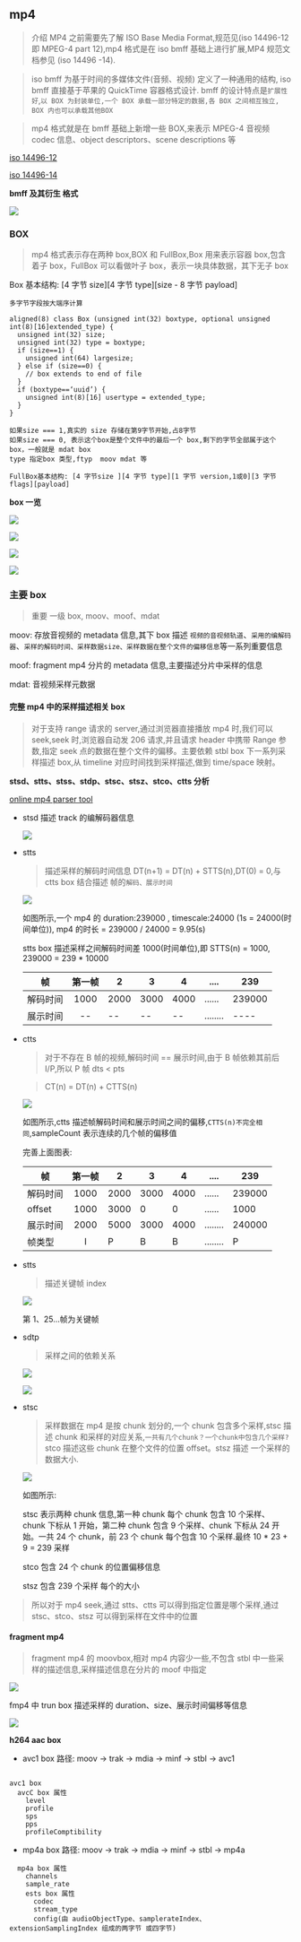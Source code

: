 ## mp4

> 介绍 MP4 之前需要先了解 ISO Base Media Format,规范见(iso 14496-12 即 MPEG-4 part 12),mp4 格式是在 iso bmff 基础上进行扩展,MP4 规范文档参见 (iso 14496 -14).

> iso bmff 为基于时间的多媒体文件(音频、视频) 定义了一种通用的结构, iso bmff 直接基于苹果的 QuickTime 容器格式设计. bmff 的设计特点是`扩展性好`,`以 BOX 为封装单位,一个 BOX 承载一部分特定的数据,各 BOX 之间相互独立, BOX 内也可以承载其他BOX`

> mp4 格式就是在 bmff 基础上新增一些 BOX,来表示 MPEG-4 音视频 codec 信息、object descriptors、scene descriptions 等

[iso 14496-12](https://www.iso.org/standard/68960.html)

[iso 14496-14](https://www.iso.org/standard/38538.html)

**bmff 及其衍生 格式**

![](./_img/mp4_1.png)

### BOX

> mp4 格式表示存在两种 box,BOX 和 FullBox,Box 用来表示容器 box,包含着子 box，FullBox 可以看做叶子 box，表示一块具体数据，其下无子 box

Box 基本结构: [4 字节 size][4 字节 type][size - 8 字节 payload]

`多字节字段按大端序计算`

```
aligned(8) class Box (unsigned int(32) boxtype, optional unsigned int(8)[16]extended_type) {
  unsigned int(32) size;
  unsigned int(32) type = boxtype;
  if (size==1) {
    unsigned int(64) largesize;
  } else if (size==0) {
    // box extends to end of file
  }
  if (boxtype==‘uuid’) {
    unsigned int(8)[16] usertype = extended_type;
  }
}

如果size === 1,真实的 size 存储在第9字节开始,占8字节
如果size === 0, 表示这个box是整个文件中的最后一个 box,剩下的字节全部属于这个box，一般就是 mdat box
type 指定box 类型,ftyp  moov mdat 等

FullBox基本结构: [4 字节size ][4 字节 type][1 字节 version,1或0][3 字节 flags][payload]

```

**box 一览**

![](./_img/mp4_2.png)

![](./_img/mp4_3.png)

![](./_img/mp4_4.png)

![](./_img/mp4_5.png)

### 主要 box

> 重要 一级 box, moov、moof、mdat

moov: 存放音视频的 metadata 信息,其下 box 描述 `视频的音视频轨道`、`采用的编解码器`、`采样的解码时间、采样数据size、采样数据在整个文件的偏移信息`等一系列重要信息

moof: fragment mp4 分片的 metadata 信息,主要描述分片中采样的信息

mdat: 音视频采样元数据

#### 完整 mp4 中的采样描述相关 box

> 对于支持 range 请求的 server,通过浏览器直接播放 mp4 时,我们可以 seek,seek 时,浏览器自动发 206 请求,并且请求 header 中携带 Range 参数,指定 seek 点的数据在整个文件的偏移。主要依赖 stbl box 下一系列采样描述 box,从 timeline 对应时间找到采样描述,做到 time/space 映射。

**stsd、stts、stss、stdp、stsc、stsz、stco、ctts 分析**

[online mp4 parser tool](http://demo.xiyuyizhi.xyz/onlineTool)

- stsd 描述 track 的编解码器信息

  ![](./_img/m1.png)

- stts

  > 描述采样的解码时间信息 DT(n+1) = DT(n) + STTS(n),DT(0) = 0,与 ctts box 结合描述 帧的`解码、展示时间`

  ![](./_img/m2.png)

  如图所示,一个 mp4 的 duration:239000 , timescale:24000 (1s = 24000(时间单位)), mp4 的时长 = 239000 / 24000 = 9.95(s)

  stts box 描述采样之间解码时间差 1000(时间单位),即 STTS(n) = 1000, 239000 = 239 \* 10000

  | 帧       | 第一帧 | 2    | 3    | 4    | ....     | 239    |
  | -------- | :----: | ---- | ---- | ---- | -------- | ------ |
  | 解码时间 |  1000  | 2000 | 3000 | 4000 | ......   | 239000 |
  | 展示时间 |   --   | --   | --   | --   | ........ | ----   |

- ctts

  > 对于不存在 B 帧的视频,解码时间 == 展示时间,由于 B 帧依赖其前后 I/P,所以 P 帧 dts < pts

  > CT(n) = DT(n) + CTTS(n)

  ![](./_img/m3.png)

  如图所示,ctts 描述帧解码时间和展示时间之间的偏移,`CTTS(n)不完全相同`,sampleCount 表示连续的几个帧的偏移值

  完善上面图表:

  | 帧       | 第一帧 | 2    | 3    | 4    | ....     | 239    |
  | -------- | :----: | ---- | ---- | ---- | -------- | ------ |
  | 解码时间 |  1000  | 2000 | 3000 | 4000 | ......   | 239000 |
  | offset   |  1000  | 3000 | 0    | 0    | ......   | 1000   |
  | 展示时间 |  2000  | 5000 | 3000 | 4000 | ........ | 240000 |
  | 帧类型   |   I    | P    | B    | B    | ........ | P      |

- stts

  > 描述关键帧 index

  ![](./_img/m4.png)

  第 1、25...帧为关键帧

- sdtp

  > 采样之间的依赖关系

  ![](./_img/m6.png)

  ![](./_img/mp4_7.png)

- stsc

  > 采样数据在 mp4 是按 chunk 划分的,一个 chunk 包含多个采样,stsc 描述 chunk 和采样的对应关系,`一共有几个chunk？一个chunk中包含几个采样?` stco 描述这些 chunk 在整个文件的位置 offset。stsz 描述 一个采样的数据大小.

  ![](./_img/m5.png)

  如图所示:

  stsc 表示两种 chunk 信息,第一种 chunk 每个 chunk 包含 10 个采样、chunk 下标从 1 开始，第二种 chunk 包含 9 个采样、chunk 下标从 24 开始。一共 24 个 chunk，前 23 个 chunk 每个包含 10 个采样.最终 10 \* 23 + 9 = 239 采样

  stco 包含 24 个 chunk 的位置偏移信息

  stsz 包含 239 个采样 每个的大小

> 所以对于 mp4 seek,通过 stts、ctts 可以得到指定位置是哪个采样,通过 stsc、stco、stsz 可以得到采样在文件中的位置

#### fragment mp4

> fragment mp4 的 moovbox,相对 mp4 内容少一些,不包含 stbl 中一些采样的描述信息,采样描述信息在分片的 moof 中指定

![](./_img/m7.png)

fmp4 中 trun box 描述采样的 duration、size、展示时间偏移等信息

![](./_img/m8.png)

**h264 aac box**

- avc1 box 路径: moov -> trak -> mdia -> minf -> stbl -> avc1

```

avc1 box
  avcC box 属性
    level
    profile
    sps
    pps
    profileComptibility

```

- mp4a box 路径: moov -> trak -> mdia -> minf -> stbl -> mp4a

```
  mp4a box 属性
    channels
    sample_rate
    ests box 属性
      codec
      stream_type
      config(由 audioObjectType、samplerateIndex、extensionSamplingIndex 组成的两字节 或四字节)

```
